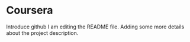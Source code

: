 # Coursera
Introduce github
I am editing the README file. Adding some more details about the project description.
